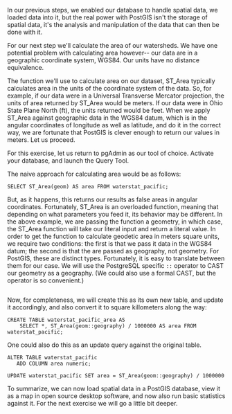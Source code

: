 In our previous steps, we enabled our database to handle spatial data, we loaded data into it, but the real power with PostGIS isn't the storage of spatial data, it's the analysis and manipulation of the data that can then be done with it.

For our next step we'll calculate the area of our watersheds. We have one potential problem with calculating area however-- our data are in a geographic coordinate system, WGS84. Our units have no distance equivalence.

The function we'll use to calculate area on our dataset, ST_Area typically calculates area in the units of the coordinate system of the data. So, for example, if our data were in a Universal Transverse Mercator projection, the units of area returned by ST_Area would be meters. If our data were in Ohio State Plane North (ft), the units returned would be feet. When we apply ST_Area against geographic data in the WGS84 datum, which is in the angular coordinates of longitude as well as latitude, and do it in the correct way, we are fortunate that PostGIS is clever enough to return our values in meters. Let us proceed.

For this exercise, let us return to pgAdmin as our tool of choice. Activate your database, and launch the Query Tool.

The naive approach for calculating area would be as follows:

``` SELECT ST_Area(geom) AS area FROM waterstat_pacific; ```

But, as it happens, this returns our results as false areas in angular coordinates. Fortunately, ST_Area is an overloaded function, meaning that depending on what parameters you feed it, its behavior may be different.  In the above example, we are passing the function a geometry, in which case, the ST_Area function will take our literal input and return a literal value. In order to get the function to calculate geodetic area in meters square units, we require two conditions: the first is that we pass it data in the WGS84 datum; the second is that the are passed as geography, not geometry. For PostGIS, these are distinct types. Fortunately, it is easy to translate between them for our case. We will use the PostgreSQL specific ```::``` operator to CAST our geometry as a geography. (We could also use a formal CAST, but the operator is so convenient.)

``` SELECT ST_Area(geom::geography) AS area FROM waterstat_pacific;
```

Now, for completeness, we will create this as its own new table, and update it accordingly, and also convert it to square killometers along the way:

```
CREATE TABLE waterstat_pacific_area AS
	SELECT *, ST_Area(geom::geography) / 1000000 AS area FROM waterstat_pacific;
```


One could also do this as an update query against the original table.

```
ALTER TABLE waterstat_pacific
   ADD COLUMN area numeric;

UPDATE waterstat_pacific SET area = ST_Area(geom::geography) / 1000000
```

To summarize, we can now load spatial data in a PostGIS database, view it as a map in open source desktop software, and now also run basic statistics against it. For the next exercise we will go a little bit deeper.